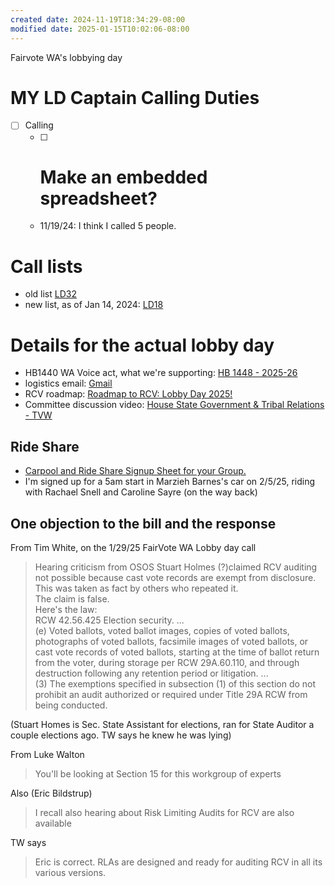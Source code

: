 ```yaml
---
created date: 2024-11-19T18:34:29-08:00
modified date: 2025-01-15T10:02:06-08:00
---
```

Fairvote WA's lobbying day
# MY LD Captain Calling Duties
- [ ] Calling
	- [ ] # Make an embedded spreadsheet?
	- 11/19/24: I think I called 5 people.
# Call lists
- old list [LD32](https://www.openvpb.com/vpb_bycode/CA4B06G-856473)
- new list, as of Jan 14, 2024: [LD18](https://www.openvpb.com/vpb_bycode/8B4B06B-432279)
# Details for the actual lobby day
- HB1440 WA Voice act, what we're supporting:  [HB 1448 - 2025-26](https://app.leg.wa.gov/billsummary?BillNumber=1448&Year=2025&ms=20250129_ActionAlert_VoteHB1448Out&emci=542753b9-fbdd-ef11-88f8-0022482a9579&emdi=e419a896-63de-ef11-88f8-0022482a9579&ceid=11669287)
- logistics email: [Gmail](https://mail.google.com/mail/u/0/#search/natalie.morgan%40fairvotewa.org/FMfcgzQZSjZnCNLKwmffSMRZxXbQCZdB)
- RCV roadmap: [Roadmap to RCV: Lobby Day 2025!](https://www.youtube.com/watch?v=LsJElpJzd5A)
- Committee discussion video: [House State Government & Tribal Relations - TVW](https://tvw.org/video/house-state-government-tribal-relations-2025011558/?eventID=2025011558)
## Ride Share
- [Carpool and Ride Share Signup Sheet for your Group.](https://www.groupcarpool.com/t/txja0m?ms=20250107LobbyDaySignups3rdEmail&emci=c1f1b31c-ccd1-ef11-88d0-0022482a9d92&emdi=9ca48892-d7d1-ef11-88d0-0022482a9d92&ceid=3762619)
- I'm signed up for a 5am start in Marzieh Barnes's car on 2/5/25, riding with Rachael Snell and Caroline Sayre (on the way back)
## One objection to the bill and the response

From Tim White, on the 1/29/25 FairVote WA Lobby day call

> Hearing criticism from OSOS Stuart Holmes (?)claimed RCV auditing not possible because cast vote records are exempt from disclosure.  
> This was taken as fact by others who repeated it.  
> The claim is false.  
> Here's the law:  
> RCW 42.56.425 Election security. ...  
> (e) Voted ballots, voted ballot images, copies of voted ballots, photographs of voted ballots, facsimile images of voted ballots, or cast vote records of voted ballots, starting at the time of ballot return from the voter, during storage per RCW 29A.60.110, and through destruction following any retention period or litigation. ...  
> (3) The exemptions specified in subsection (1) of this section do not prohibit an audit authorized or required under Title 29A RCW from being conducted.

(Stuart Homes is Sec. State Assistant for elections, ran for State Auditor a couple elections ago.  TW says he knew he was lying)

From Luke Walton
> You'll be looking at Section 15 for this workgroup of experts

Also (Eric Bildstrup)
> I recall also hearing about Risk Limiting Audits for RCV are also available

TW says
> Eric is correct. RLAs are designed and ready for auditing RCV in all its various versions.

